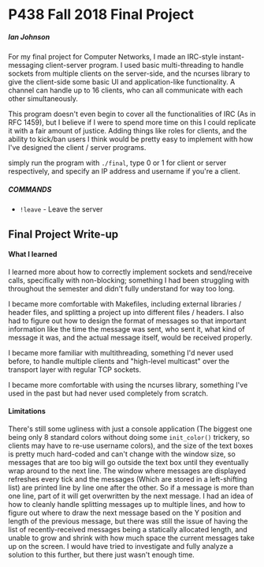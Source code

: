 # P438 Fall 2018 Final Project
##### Ian Johnson

For my final project for Computer Networks, I made an IRC-style instant-messaging client-server program. I used basic multi-threading to handle sockets from multiple clients on the server-side, and the ncurses library to give the client-side some basic UI and application-like functionality. A channel can handle up to 16 clients, who can all communicate with each other simultaneously.

This program doesn't even begin to cover all the functionalities of IRC (As in RFC 1459), but I believe if I were to spend more time on this I could replicate it with a fair amount of justice. Adding things like roles for clients, and the ability to kick/ban users I think would be pretty easy to implement with how I've designed the client / server programs.

simply run the program with `./final`, type 0 or 1 for client or server respectively, and specify an IP address and username if you're a client.

##### COMMANDS
- `!leave` - Leave the server


## Final Project Write-up
#### What I learned
I learned more about how to correctly implement sockets and send/receive calls, specifically with non-blocking; something I had been struggling with throughout the semester and didn't fully understand for way too long.

I became more comfortable with Makefiles, including external libraries / header files, and splitting a project up into different files / headers. I also had to figure out how to design the format of messages so that important information like the time the message was sent, who sent it, what kind of message it was, and the actual message itself, would be received properly.

I became more familiar with multithreading, something I'd never used before, to handle multiple clients and "high-level multicast" over the transport layer with regular TCP sockets.

I became more comfortable with using the ncurses library, something I've used in the past but had never used completely from scratch.

#### Limitations
There's still some ugliness with just a console application (The biggest one being only 8 standard colors without doing some `init_color()` trickery, so clients may have to re-use username colors), and the size of the text boxes is pretty much hard-coded and can't change with the window size, so messages that are too big will go outside the text box until they eventually wrap around to the next line. The window where messages are displayed refreshes every tick and the messages (Which are stored in a left-shifting list) are printed line by line one after the other. So if a message is more than one line, part of it will get overwritten by the next message. I had an idea of how to cleanly handle splitting messages up to multiple lines, and how to figure out where to draw the next message based on the Y position and length of the previous message, but there was still the issue of having the list of recently-received messages being a statically allocated length, and unable to grow and shrink with how much space the current messages take up on the screen. I would have tried to investigate and fully analyze a solution to this further, but there just wasn't enough time.
